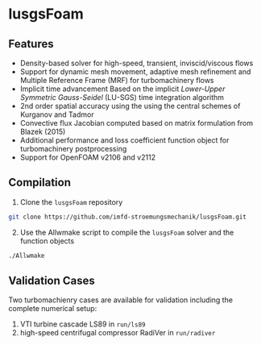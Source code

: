 # lusgsFoam

## Features

- Density-based solver for high-speed, transient, inviscid/viscous flows
- Support for dynamic mesh movement, adaptive mesh refinement and Multiple Reference Frame (MRF) for turbomachinery flows
- Implicit time advancement Based on the implicit *Lower-Upper Symmetric Gauss-Seidel* (LU-SGS) time integration algorithm
- 2nd order spatial accuracy using the using the central schemes of Kurganov and Tadmor
- Convective flux Jacobian computed based on matrix formulation from Blazek (2015)
- Additional performance and loss coefficient function object for turbomachinery postprocessing
- Support for OpenFOAM v2106 and v2112

## Compilation

1. Clone the ```lusgsFoam``` repository

```bash
git clone https://github.com/imfd-stroemungsmechanik/lusgsFoam.git
```

2. Use the Allwmake script to compile the `lusgsFoam` solver and the function objects

```bash
./Allwmake
```

## Validation Cases

Two turbomachienry cases are available for validation including the complete numerical setup:
1. VTI turbine cascade LS89 in ```run/ls89```
2. high-speed centrifugal compressor RadiVer in ```run/radiver``` 
